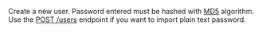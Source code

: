Create a new user. Password entered must be hashed with [MD5](https://en.wikipedia.org/wiki/MD5) algorithm. Use the [POST /users](/docs/server/users#usersCreate) endpoint if you want to import plain text password.
